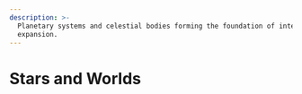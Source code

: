 ```yaml
---
description: >-
  Planetary systems and celestial bodies forming the foundation of interstellar
  expansion.
---
```


# Stars and Worlds

